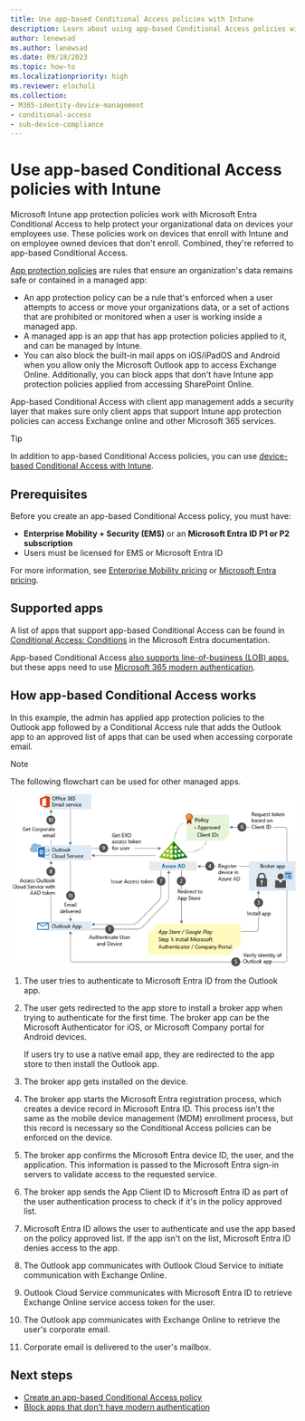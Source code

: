 ```yaml
---
title: Use app-based Conditional Access policies with Intune
description: Learn about using app-based Conditional Access policies with Microsoft Intune for both enrolled and unenrolled devices.
author: lenewsad
ms.author: lanewsad
ms.date: 09/18/2023
ms.topic: how-to
ms.localizationpriority: high
ms.reviewer: elocholi
ms.collection:
- M365-identity-device-management
- conditional-access
- sub-device-compliance
---
```


# Use app-based Conditional Access policies with Intune

Microsoft Intune app protection policies work with Microsoft Entra Conditional Access to help protect your organizational data on devices your employees use. These policies work on devices that enroll with Intune and on employee owned devices that don't enroll. Combined, they're referred to app-based Conditional Access.

[App protection policies](../apps/app-protection-policy.md) are rules that ensure an organization's data remains safe or contained in a managed app:

- An app protection policy can be a rule that's enforced when a user attempts to access or move your organizations data, or a set of actions that are prohibited or monitored when a user is working inside a managed app.
- A managed app is an app that has app protection policies applied to it, and can be managed by Intune.
- You can also block the built-in mail apps on iOS/iPadOS and Android when you allow only the Microsoft Outlook app to access Exchange Online. Additionally, you can block apps that don't have Intune app protection policies applied from accessing SharePoint Online.

App-based Conditional Access with client app management adds a security layer that makes sure only client apps that support Intune app protection policies can access Exchange online and other Microsoft 365 services.

> [!TIP]
> In addition to app-based Conditional Access policies, you can use [device-based Conditional Access with Intune](create-conditional-access-intune.md).

## Prerequisites

Before you create an app-based Conditional Access policy, you must have:

- **Enterprise Mobility + Security (EMS)** or an **Microsoft Entra ID P1 or P2 subscription**
- Users must be licensed for EMS or Microsoft Entra ID

For more information, see [Enterprise Mobility pricing](https://www.microsoft.com/cloud-platform/enterprise-mobility-pricing) or [Microsoft Entra pricing](https://azure.microsoft.com/pricing/details/active-directory/).

## Supported apps

A list of apps that support app-based Conditional Access can be found in [Conditional Access: Conditions](/azure/active-directory/conditional-access/concept-conditional-access-conditions#client-apps) in the Microsoft Entra documentation.

App-based Conditional Access [also supports line-of-business (LOB) apps](../protect/app-modern-authentication-block.md), but these apps need to use [Microsoft 365 modern authentication](/microsoft-365/enterprise/modern-auth-for-office-2013-and-2016?view=o365-worldwide&preserve-view=true).

## How app-based Conditional Access works

In this example, the admin has applied app protection policies to the Outlook app followed by a Conditional Access rule that adds the Outlook app to an approved list of apps that can be used when accessing corporate email.

> [!NOTE]
> The following flowchart  can be used for other managed apps.

![App-based Conditional Access process illustrated in a flow-chart](./media/app-based-conditional-access-intune/ca-intune-common-ways-3.png)

1. The user tries to authenticate to Microsoft Entra ID from the Outlook app.

2. The user gets redirected to the app store to install a broker app when trying to authenticate for the first time. The broker app can be the Microsoft Authenticator for iOS, or Microsoft Company portal for Android devices.

   If users try to use a native email app, they are redirected to the app store to then install the Outlook app.

3. The broker app gets installed on the device.

4. The broker app starts the Microsoft Entra registration process, which creates a device record in Microsoft Entra ID. This process isn't the same as the mobile device management (MDM) enrollment process, but this record is necessary so the Conditional Access policies can be enforced on the device.

5. The broker app confirms the Microsoft Entra device ID, the user, and the application. This information is passed to the Microsoft Entra sign-in servers to validate access to the requested service.

6. The broker app sends the App Client ID to Microsoft Entra ID as part of the user authentication process to check if it's in the policy approved list.

7. Microsoft Entra ID allows the user to authenticate and use the app based on the policy approved list. If the app isn't on the list, Microsoft Entra ID denies access to the app.

8. The Outlook app communicates with Outlook Cloud Service to initiate communication with Exchange Online.

9. Outlook Cloud Service communicates with Microsoft Entra ID to retrieve Exchange Online service access token for the user.

10. The Outlook app communicates with Exchange Online to retrieve the user's corporate email.

11. Corporate email is delivered to the user's mailbox.

## Next steps

- [Create an app-based Conditional Access policy](app-based-conditional-access-intune-create.md)
- [Block apps that don't have modern authentication](app-modern-authentication-block.md)
